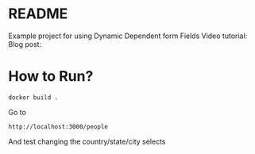 # README

Example project for using Dynamic Dependent form Fields
Video tutorial:
Blog post:

# How to Run?
`docker build .`

Go to 

`http://localhost:3000/people` 

And test changing the country/state/city selects